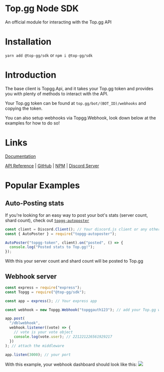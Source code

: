 # Top.gg Node SDK

An official module for interacting with the Top.<span>gg API

# Installation

`yarn add @top-gg/sdk` or `npm i @top-gg/sdk`

# Introduction

The base client is Topgg.Api, and it takes your Top.<span>gg token and provides you with plenty of methods to interact with the API.

Your Top.<span>gg token can be found at `top.gg/bot/(BOT_ID)/webhooks` and copying the token.

You can also setup webhooks via Topgg.Webhook, look down below at the examples for how to do so!

# Links

[Documentation](https://topgg.js.org)

[API Reference](https://docs.top.gg) | [GitHub](https://github.com/top-gg/node-sdk) | [NPM](https://npmjs.com/package/@top-gg/sdk) | [Discord Server](https://discord.gg/EYHTgJX)

# Popular Examples

## Auto-Posting stats

If you're looking for an easy way to post your bot's stats (server count, shard count), check out [`topgg-autoposter`](https://npmjs.com/package/topgg-autoposter)

```js
const client = Discord.Client(); // Your discord.js client or any other
const { AutoPoster } = require("topgg-autoposter");

AutoPoster("topgg-token", client).on("posted", () => {
  console.log("Posted stats to Top.gg!");
});
```

With this your server count and shard count will be posted to Top.<span>gg

## Webhook server

```js
const express = require("express");
const Topgg = require("@top-gg/sdk");

const app = express(); // Your express app

const webhook = new Topgg.Webhook("topggauth123"); // add your Top.gg webhook authorization (not bot token)

app.post(
  "/dblwebhook",
  webhook.listener((vote) => {
    // vote is your vote object
    console.log(vote.user); // 221221226561929217
  })
); // attach the middleware

app.listen(3000); // your port
```

With this example, your webhook dashboard should look like this:
![](https://i.imgur.com/wFlp4Hg.png)
